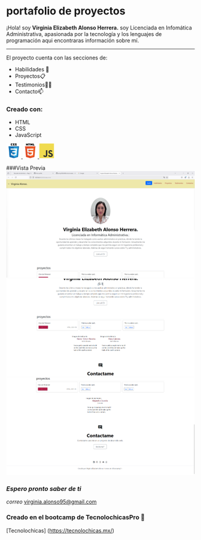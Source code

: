 # portafolio de proyectos

¡Hola! soy  **Virginia Elizabeth Alonso Herrera.**
soy Licenciada en Infomática Administrativa, apasionada por la tecnología y los lenguajes de programación aqui encontraras información sobre mí.
_________
El proyecto cuenta con las secciones de:

-  Habilidades 💪  
- Proyectos📋 
- Testimonios🙎‍♂️
- Contacto📫 

### Creado con:
- HTML
- CSS
- JavaScript

<a href="https://www.w3schools.com/css/" target="_blank"> <img src="https://raw.githubusercontent.com/devicons/devicon/master/icons/css3/css3-original-wordmark.svg" alt="css3" width="40" height="40"/> </a>
    <a href="https://www.w3.org/html/" target="_blank"> <img src="https://raw.githubusercontent.com/devicons/devicon/master/icons/html5/html5-original-wordmark.svg" alt="html5" width="40" height="40"/> </a>
    <a href="https://developer.mozilla.org/en-US/docs/Web/JavaScript" target="_blank"> <img src="https://raw.githubusercontent.com/devicons/devicon/master/icons/javascript/javascript-original.svg" alt="javascript" width="40" height="40"/> </a>
         
###Vista Previa
    ![Proyecto](assets/portafolio1.png)
    ![Proyecto](assets/Captura%20proyectos.png)
    ![Proyecto](assets/testimonios.png)
 ### *Espero pronto saber de ti*
 *correo*
 [virginia.alonso95@gmail.com](mailto:virginia.alonso95@gmail.com)
 
 ### Creado en el bootcamp de TecnolochicasPro 💜
 [Tecnolochicas] (https://tecnolochicas.mx/)
